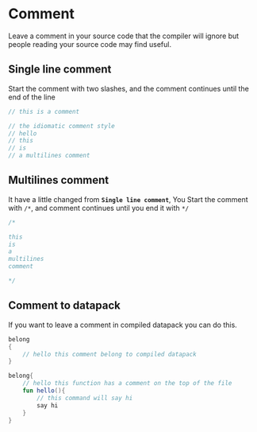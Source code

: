 # Comment

Leave a comment in your source code that the compiler will ignore but people reading your source code may find useful.

## Single line comment

Start the comment with two slashes, and the comment
continues until the end of the line

```ts
// this is a comment

// the idiomatic comment style
// hello
// this
// is
// a multilines comment
```

## Multilines comment

It have a little changed from **`Single line comment`**, You
Start the comment with `/*`, and comment continues until you end it with `*/`

```ts
/*

this
is
a
multilines
comment

*/
```

## Comment to datapack

If you want to leave a comment in compiled datapack you can do this.

```kt
belong
{
    // hello this comment belong to compiled datapack
}

belong{
    // hello this function has a comment on the top of the file
    fun hello(){
        // this command will say hi
        say hi
    }
}
```
